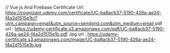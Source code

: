 
// Vue js And Firebase 
Certificate Url: https://cognizant.udemy.com/certificate/UC-ba8acb37-5190-426a-ae24-f4a2d1515e1b/?utm_campaign=email&utm_source=sendgrid.com&utm_medium=email
pdf url : https://udemy-certificate.s3.amazonaws.com/pdf/UC-ba8acb37-5190-426a-ae24-f4a2d1515e1b.pdf
Jpg url : https://udemy-certificate.s3.amazonaws.com/image/UC-ba8acb37-5190-426a-ae24-f4a2d1515e1b.jpg
